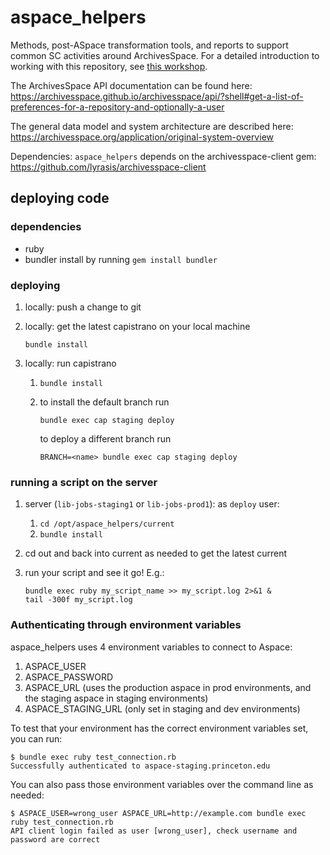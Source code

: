 # aspace_helpers
Methods, post-ASpace transformation tools, and reports to support common SC activities around ArchivesSpace. For a detailed introduction to working with this repository, see [this workshop](https://github.com/pulibrary/ruby-for-archivesspace/tree/main/sessions/session2-aspace-intro).

The ArchivesSpace API documentation can be found here: https://archivesspace.github.io/archivesspace/api/?shell#get-a-list-of-preferences-for-a-repository-and-optionally-a-user

The general data model and system architecture are described here: https://archivesspace.org/application/original-system-overview

Dependencies: `aspace_helpers` depends on the archivesspace-client gem: https://github.com/lyrasis/archivesspace-client

## deploying code

### dependencies
  * ruby
  * bundler
    install by running `gem install bundler`

### deploying

  1. locally: push a change to git
  
  1. locally: get the latest capistrano on your local machine
     ```
     bundle install
     ```
  1. locally: run capistrano
     1. `bundle install`
     
     1. to install the default branch run
        ```
        bundle exec cap staging deploy
        ```
        to deploy a different branch run
        ```
        BRANCH=<name> bundle exec cap staging deploy
        ```

###  running a script on the server
     
   1. server (`lib-jobs-staging1` or `lib-jobs-prod1`): as `deploy` user:
      1. `cd /opt/aspace_helpers/current`
      1. `bundle install`
      
   1. cd out and back into current as needed to get the latest current
   1. run your script and see it go! E.g.:
      ```
      bundle exec ruby my_script_name >> my_script.log 2>&1 &
      tail -300f my_script.log
      ```

### Authenticating through environment variables

aspace_helpers uses 4 environment variables to connect to Aspace:

1. ASPACE_USER
1. ASPACE_PASSWORD
1. ASPACE_URL (uses the production aspace in prod environments, and the staging aspace in staging environments)
1. ASPACE_STAGING_URL (only set in staging and dev environments)

To test that your environment has the correct environment variables set,
you can run:

```
$ bundle exec ruby test_connection.rb
Successfully authenticated to aspace-staging.princeton.edu
```

You can also pass those environment variables over the command line as needed:
```
$ ASPACE_USER=wrong_user ASPACE_URL=http://example.com bundle exec ruby test_connection.rb
API client login failed as user [wrong_user], check username and password are correct
```

